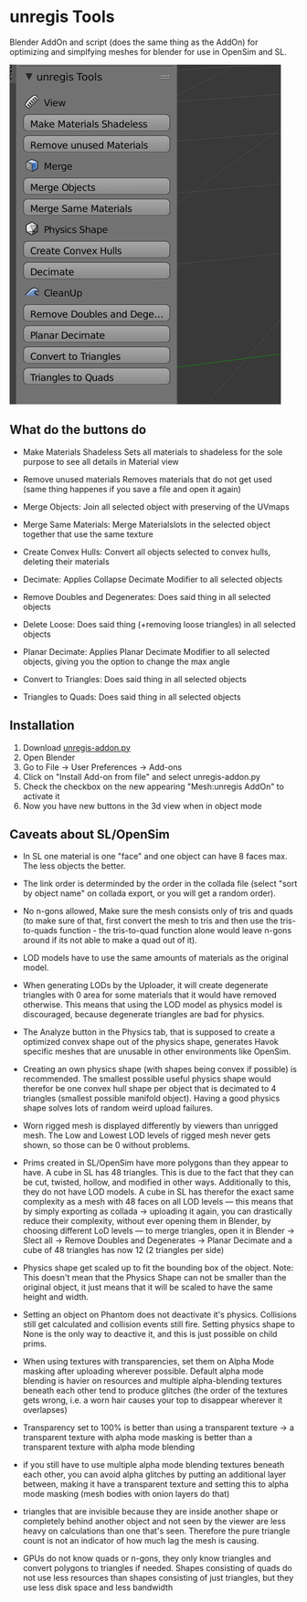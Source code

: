 # unregis Tools
Blender AddOn and script (does the same thing as the AddOn) for optimizing and simplfying meshes for blender for use in OpenSim and SL.

![Screenshot](images/screenshot.png)

## What do the buttons do

- Make Materials Shadeless
Sets all materials to shadeless for the sole purpose to see all details in Material view
- Remove unused materials
Removes materials that do not get used (same thing happenes if you save a file and open it again)

- Merge Objects:
Join all selected object with preserving of the UVmaps
- Merge Same Materials:
Merge Materialslots in the selected object together that use the same texture

- Create Convex Hulls:
Convert all objects selected to convex hulls, deleting their materials
- Decimate:
Applies Collapse Decimate Modifier to all selected objects

- Remove Doubles and Degenerates:
Does said thing in all selected objects
- Delete Loose:
Does said thing (+removing loose triangles) in all selected objects
- Planar Decimate:
Applies Planar Decimate Modifier to all selected objects, giving you the option to change the max angle
- Convert to Triangles:
Does said thing in all selected objects
- Triangles to Quads:
Does said thing in all selected objects

## Installation

1. Download [unregis-addon.py](https://github.com/uriesk/unregis-blender-tools/raw/master/unregis-addon.py)
2. Open Blender
3. Go to File -> User Preferences -> Add-ons
4. Click on "Install Add-on from file" and select unregis-addon.py
5. Check the checkbox on the new appearing "Mesh:unregis AddOn" to activate it
5. Now you have new buttons in the 3d view when in object mode

## Caveats about SL/OpenSim

- In SL one material is one "face" and one object can have 8 faces max. The less objects the better.

- The link order is determinded by the order in the collada file (select "sort by object name" on collada export, or you will get a random order).

- No n-gons allowed, Make sure the mesh consists only of tris and quads (to make sure of that, first convert the mesh to tris and then use the tris-to-quads function - the tris-to-quad function alone would leave n-gons around if its not able to make a quad out of it).

- LOD models have to use the same amounts of materials as the original model.

- When generating LODs by the Uploader, it will create degenerate triangles with 0 area for some materials that it would have removed otherwise.
This means that using the LOD model as physics model is discouraged, because degenerate triangles are bad for physics.

- The Analyze button in the Physics tab, that is supposed to create a optimized convex shape out of the physics shape, generates Havok specific meshes that are unusable in other environments like OpenSim.

- Creating an own physics shape (with shapes being convex if possible) is recommended. The smallest possible useful physics shape would therefor be one convex hull shape per object that is decimated to 4 triangles (smallest possible manifold object). Having a good physics shape solves lots of random weird upload failures.

- Worn rigged mesh is displayed differently by viewers than unrigged mesh. The Low and Lowest LOD levels of rigged mesh never gets shown, so those can be 0 without problems.

- Prims created in SL/OpenSim have more polygons than they appear to have. A cube in SL has 48 triangles. This is due to the fact that they can be cut, twisted, hollow, and modified in other ways. Additionally to this, they do not have LOD models. A cube in SL has therefor the exact same complexity as a mesh with 48 faces on all LOD levels — this means that by simply exporting as collada -> uploading it again, you can drastically reduce their complexity, without ever opening them in Blender, by choosing different LoD levels — to merge triangles, open it in Blender -> Slect all -> Remove Doubles and Degenerates -> Planar Decimate and a cube of 48 triangles has now 12 (2 triangles per side)

- Physics shape get scaled up to fit the bounding box of the object. Note: This doesn't mean that the Physics Shape can not be smaller than the original object, it just means that it will be scaled to have the same height and width.

- Setting an object on Phantom does not deactivate it's physics. Collisions still get calculated and collision events still fire. Setting physics shape to None is the only way to deactive it, and this is just possible on child prims.

- When using textures with transparencies, set them on Alpha Mode masking after uploading wherever possible. Default alpha mode blending is havier on resources and multiple alpha-blending textures beneath each other tend to produce glitches (the order of the textures gets wrong, i.e. a worn hair causes your top to disappear wherever it overlapses)

- Transparency set to 100% is better than using a transparent texture -> a transparent texture with alpha mode masking is better than a transparent texture with alpha mode blending

- if you still have to use multiple alpha mode blending textures beneath each other, you can avoid alpha glitches by putting an additional layer between, making it have a transparent texture and setting this to alpha mode masking (mesh bodies with onion layers do that)

- triangles that are invisible because they are inside another shape or completely behind another object and not seen by the viewer are less heavy on calculations than one that's seen. Therefore the pure triangle count is not an indicator of how much lag the mesh is causing.

- GPUs do not know quads or n-gons, they only know triangles and convert polygons to triangles if needed. Shapes consisting of quads do not use less resources than shapes consisting of just triangles, but they use less disk space and less bandwidth

